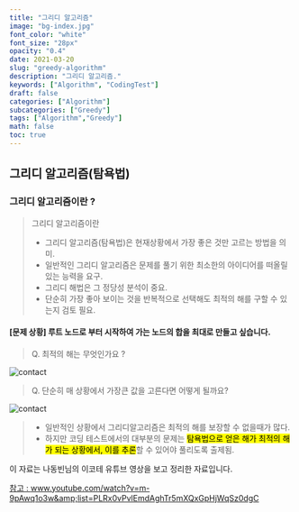 ```yaml
---
title: "그리디 알고리즘"
image: "bg-index.jpg"
font_color: "white"
font_size: "28px"
opacity: "0.4"
date: 2021-03-20
slug: "greedy-algorithm"
description: "그리디 알고리즘."
keywords: ["Algorithm", "CodingTest"]
draft: false
categories: ["Algorithm"]
subcategories: ["Greedy"]
tags: ["Algorithm","Greedy"]
math: false
toc: true
---
```


## 그리디 알고리즘(탐욕법) 

### 그리디 알고리즘이란 ? 

>  그리디 알고리즘이란
>	- 그리디 알고리즘(탐욕법)은 현재상황에서 가장 좋은 것만 고르는 방법을 의미.
>	- 일반적인 그리디 알고리즘은 문제를 풀기 위한 최소한의 아이디어를 떠올릴  있는 능력을 요구. 
>	- 그리디 해법은 그 정당성 분석이 중요.
>	- 단순히 가장 좋아 보이는 것을 반복적으로 선택해도 최적의 해를 구할 수 있는지 검토 필요.

 
#### [문제 상황] 루트 노드로 부터 시작하여 가는 노드의 합을 최대로 만들고 싶습니다.
	
>	Q. 최적의 해는 무엇인가요 ?

![contact](/images/algorithm/greedy/greedy_q_01.PNG)

>	Q. 단순히 매 상황에서 가장큰 값을 고른다면 어떻게 될까요?

![contact](/images/algorithm/greedy/greedy_q_02.PNG)


>	- 일반적인 상황에서 그리디알고리즘은 최적의 해를 보장할 수 없을때가 많다.
>	- 하지만 코딩 테스트에서의 대부분의 문제는 <mark>탐욕법으로 얻은 해가 최적의 해가 되는 상황에서, 이를 추론</mark>할 수 있어야 풀리도록 출제됨.


이 자료는 나동빈님의 이코테 유튜브 영상을 보고 정리한 자료입니다.
<br>

<a href="https://www.youtube.com/watch?v=m-9pAwq1o3w&amp;list=PLRx0vPvlEmdAghTr5mXQxGpHjWqSz0dgC">참고 : www.youtube.com/watch?v=m-9pAwq1o3w&amp;list=PLRx0vPvlEmdAghTr5mXQxGpHjWqSz0dgC</a>




